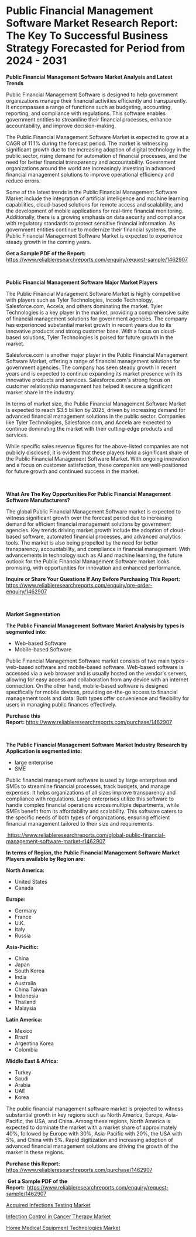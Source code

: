 <p><h1>Public Financial Management Software Market Research Report: The Key To Successful Business Strategy Forecasted for Period from 2024 - 2031</h1></p><p><strong>Public Financial Management Software Market Analysis and Latest Trends</strong></p>
<p><p>Public Financial Management Software is designed to help government organizations manage their financial activities efficiently and transparently. It encompasses a range of functions such as budgeting, accounting, reporting, and compliance with regulations. This software enables government entities to streamline their financial processes, enhance accountability, and improve decision-making.</p><p>The Public Financial Management Software Market is expected to grow at a CAGR of 11.1% during the forecast period. The market is witnessing significant growth due to the increasing adoption of digital technology in the public sector, rising demand for automation of financial processes, and the need for better financial transparency and accountability. Government organizations around the world are increasingly investing in advanced financial management solutions to improve operational efficiency and reduce errors.</p><p>Some of the latest trends in the Public Financial Management Software Market include the integration of artificial intelligence and machine learning capabilities, cloud-based solutions for remote access and scalability, and the development of mobile applications for real-time financial monitoring. Additionally, there is a growing emphasis on data security and compliance with regulatory standards to protect sensitive financial information. As government entities continue to modernize their financial systems, the Public Financial Management Software Market is expected to experience steady growth in the coming years.</p></p>
<p><strong>Get a Sample PDF of the Report:&nbsp;</strong> <a href="https://www.reliableresearchreports.com/enquiry/request-sample/1462907">https://www.reliableresearchreports.com/enquiry/request-sample/1462907</a></p>
<p>&nbsp;</p>
<p><strong>Public Financial Management Software Major Market Players</strong></p>
<p><p>The Public Financial Management Software Market is highly competitive with players such as Tyler Technologies, Incode Technology, Salesforce.com, Accela, and others dominating the market. Tyler Technologies is a key player in the market, providing a comprehensive suite of financial management solutions for government agencies. The company has experienced substantial market growth in recent years due to its innovative products and strong customer base. With a focus on cloud-based solutions, Tyler Technologies is poised for future growth in the market.</p><p>Salesforce.com is another major player in the Public Financial Management Software Market, offering a range of financial management solutions for government agencies. The company has seen steady growth in recent years and is expected to continue expanding its market presence with its innovative products and services. Salesforce.com's strong focus on customer relationship management has helped it secure a significant market share in the industry.</p><p>In terms of market size, the Public Financial Management Software Market is expected to reach $3.5 billion by 2025, driven by increasing demand for advanced financial management solutions in the public sector. Companies like Tyler Technologies, Salesforce.com, and Accela are expected to continue dominating the market with their cutting-edge products and services.</p><p>While specific sales revenue figures for the above-listed companies are not publicly disclosed, it is evident that these players hold a significant share of the Public Financial Management Software Market. With ongoing innovation and a focus on customer satisfaction, these companies are well-positioned for future growth and continued success in the market.</p></p>
<p>&nbsp;</p>
<p><strong>What Are The Key Opportunities For Public Financial Management Software Manufacturers?</strong></p>
<p><p>The global Public Financial Management Software market is expected to witness significant growth over the forecast period due to increasing demand for efficient financial management solutions by government agencies. Key trends driving market growth include the adoption of cloud-based software, automated financial processes, and advanced analytics tools. The market is also being propelled by the need for better transparency, accountability, and compliance in financial management. With advancements in technology such as AI and machine learning, the future outlook for the Public Financial Management Software market looks promising, with opportunities for innovation and enhanced performance.</p></p>
<p><strong>Inquire or Share Your Questions If Any Before Purchasing This Report:</strong> <a href="https://www.reliableresearchreports.com/enquiry/pre-order-enquiry/1462907">https://www.reliableresearchreports.com/enquiry/pre-order-enquiry/1462907</a></p>
<p>&nbsp;</p>
<p><strong>Market Segmentation</strong></p>
<p><strong>The Public Financial Management Software Market Analysis by types is segmented into:</strong></p>
<p><ul><li>Web-based Software</li><li>Mobile-based Software</li></ul></p>
<p><p>Public Financial Management Software market consists of two main types - web-based software and mobile-based software. Web-based software is accessed via a web browser and is usually hosted on the vendor's servers, allowing for easy access and collaboration from any device with an internet connection. On the other hand, mobile-based software is designed specifically for mobile devices, providing on-the-go access to financial management tools and data. Both types offer convenience and flexibility for users in managing public finances effectively.</p></p>
<p><strong>Purchase this Report:&nbsp;</strong><a href="https://www.reliableresearchreports.com/purchase/1462907">https://www.reliableresearchreports.com/purchase/1462907</a></p>
<p>&nbsp;</p>
<p><strong>The Public Financial Management Software Market Industry Research by Application is segmented into:</strong></p>
<p><ul><li>large enterprise</li><li>SME</li></ul></p>
<p><p>Public financial management software is used by large enterprises and SMEs to streamline financial processes, track budgets, and manage expenses. It helps organizations of all sizes improve transparency and compliance with regulations. Large enterprises utilize this software to handle complex financial operations across multiple departments, while SMEs benefit from its affordability and scalability. This software caters to the specific needs of both types of organizations, ensuring efficient financial management tailored to their size and requirements.</p></p>
<p><a href="https://www.reliableresearchreports.com/global-public-financial-management-software-market-r1462907">&nbsp;https://www.reliableresearchreports.com/global-public-financial-management-software-market-r1462907</a></p>
<p><strong>In terms of Region, the Public Financial Management Software Market Players available by Region are:</strong></p>
<p>
    <p> <strong> North America: </strong>
        <ul>
            <li>United States</li>
            <li>Canada</li>
        </ul>
        </p> 
    <p> <strong> Europe: </strong>
        <ul>
            <li>Germany</li>
            <li>France</li>
            <li>U.K.</li>
            <li>Italy</li>
            <li>Russia</li>
        </ul>
        </p> 
    <p> <strong> Asia-Pacific: </strong>
        <ul>
            <li>China</li>
            <li>Japan</li>
            <li>South Korea</li>
            <li>India</li>
            <li>Australia</li>
            <li>China Taiwan</li>
            <li>Indonesia</li>
            <li>Thailand</li>
            <li>Malaysia</li>
        </ul>
        </p> 
    <p> <strong> Latin America: </strong>
        <ul>
            <li>Mexico</li>
            <li>Brazil</li>
            <li>Argentina Korea</li>
            <li>Colombia</li>
        </ul>
        </p> 
    <p> <strong> Middle East & Africa: </strong>
        <ul>
            <li>Turkey</li>
            <li>Saudi</li>
            <li>Arabia</li>
            <li>UAE</li>
            <li>Korea</li>
        </ul>
    </p>
    </p>
<p><p>The public financial management software market is projected to witness substantial growth in key regions such as North America, Europe, Asia-Pacific, the USA, and China. Among these regions, North America is expected to dominate the market with a market share of approximately 40%, followed by Europe with 30%, Asia-Pacific with 20%, the USA with 5%, and China with 5%. Rapid digitization and increasing adoption of advanced financial management solutions are driving the growth of the market in these regions.</p></p>
<p><strong>Purchase this Report: </strong><a href="https://www.reliableresearchreports.com/purchase/1462907">https://www.reliableresearchreports.com/purchase/1462907</a></p>
<p>&nbsp;<strong>Get a Sample PDF of the Report:&nbsp;&nbsp;</strong><a href="https://www.reliableresearchreports.com/enquiry/request-sample/1462907">https://www.reliableresearchreports.com/enquiry/request-sample/1462907</a></p>
<p><strong></strong></p>
<p><p><a href="https://github.com/gracielawharr/Market-Research-Report-List-2/blob/main/acquired-infections-testing-market.md">Acquired Infections Testing Market</a></p><p><a href="https://github.com/JennyferFeil2023/Market-Research-Report-List-1/blob/main/infection-control-in-cancer-therapy-market.md">Infection Control in Cancer Therapy Market</a></p><p><a href="https://github.com/edytherolanlouisejk1miz0wig/Market-Research-Report-List-3/blob/main/home-medical-equipment-technologies-market.md">Home Medical Equipment Technologies Market</a></p></p>